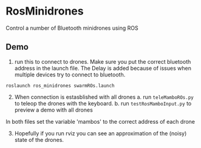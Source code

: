 # RosMinidrones
Control a number of Bluetooth minidrones using ROS


## Demo
1. run this to connect to drones. Make sure you put the correct bluetooth address in the launch file. The Delay is added because of issues when multiple devices try to connect to bluetooth.

```
roslaunch ros_minidrones swarmROs.launch
```

2. When connection is estasblished with all drones 
a. run `teleMamboROs.py` to teleop the drones with the keyboard. 
b. run `testRosMamboInput.py` to preview a demo with all drones

In both files set the variable 'mambos' to the correct address of each drone


3. Hopefully if you run rviz you can see an approximation of the (noisy) state of the drones.
